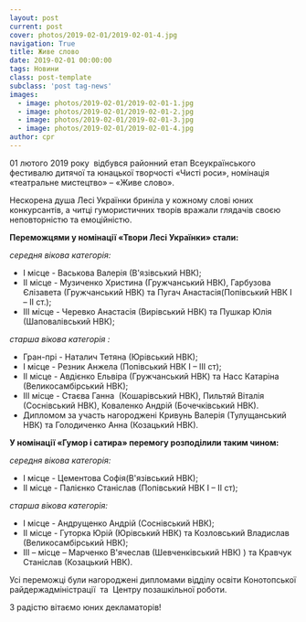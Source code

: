 ```yaml
---
layout: post
current: post
cover: photos/2019-02-01/2019-02-01-4.jpg
navigation: True
title: Живе слово
date: 2019-02-01 00:00:00
tags: Новини
class: post-template
subclass: 'post tag-news'
images:
  - image: photos/2019-02-01/2019-02-01-1.jpg
  - image: photos/2019-02-01/2019-02-01-2.jpg
  - image: photos/2019-02-01/2019-02-01-3.jpg
  - image: photos/2019-02-01/2019-02-01-4.jpg
author: cpr
---
```


01 лютого 2019 року  відбувся районний етап Всеукраїнського фестивалю дитячої та юнацької творчості «Чисті роси», номінація «театральне мистецтво» – «Живе слово».

Нескорена душа Лесі Українки бриніла у кожному слові юних конкурсантів, а читці гумористичних творів вражали глядачів своєю неповторністю та  емоційністю.

**Переможцями у номінації «Твори Лесі Українки» стали:**

*середня вікова категорія:*

 * І місце -  Васькова Валерія (В'язівський НВК);
 * ІІ місце - Музиченко Христина (Гружчанський НВК), Гарбузова Єлізавета (Гружчанський НВК) та Пугач Анастасія(Попівський НВК І – ІІ ст.);
 * ІІІ місце -  Черевко Анастасія (Вирівський НВК) та  Пушкар Юлія (Шаповалівський НВК);

*старша вікова категорія :*

 * Гран-прі  - Наталич Тетяна (Юрівський НВК);
 * І місце  - Резник Анжела (Попівський НВК І – ІІІ ст);
 * ІІ місце -  Авдієнко Ельвіра (Гружчанський НВК) та Насс Катаріна (Великосамбірський НВК);
 * ІІІ місце -  Стаєва Ганна  (Кошарівський НВК), Пильтяй Віталія (Соснівський НВК), Коваленко Андрій (Бочечківський НВК).
 * Дипломом за участь нагороджені Кривунь Валерія (Тулущанський НВК) та Голодиченко Анна (Козацький НВК).

**У номінації «Гумор і сатира» перемогу розподілили таким чином:**

*середня вікова категорія:*

 * І місце -  Цементова Софія(В'язівський НВК);
 * ІІ місце -  Палієнко Станіслав (Попівський НВК І – ІІ ст);

*старша  вікова категорія:*

* І місце  - Андрущенко Андрій (Соснівський НВК);
* ІІ місце  - Гуторка Юрій (Юрівський НВК) та Козловський Владислав (Великосамбірський НВК);
* ІІІ – місце – Марченко В'ячеслав (Шевченківський НВК) ) та Кравчук Станіслав (Козацький НВК).

Усі переможці були нагороджені дипломами відділу освіти Конотопської райдержадміністрації  та  Центру позашкільної роботи.

З радістю вітаємо юних декламаторів!  
